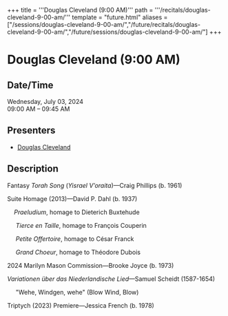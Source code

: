 +++
title = '''Douglas Cleveland (9:00 AM)'''
path = '''/recitals/douglas-cleveland-9-00-am/'''
template = "future.html"
aliases = ["/sessions/douglas-cleveland-9-00-am/","/future/recitals/douglas-cleveland-9-00-am/","/future/sessions/douglas-cleveland-9-00-am/"]
+++

<h1>Douglas Cleveland (9:00 AM)</h1>

<h2>Date/Time</h2>
<p>Wednesday, July 03, 2024<br>
09:00 AM – 09:45 AM</p>
<h2>Presenters</h2>
<ul>
<li><a href="/performers/douglas-cleveland/">Douglas Cleveland</a></li>
</ul>
<h2>Description</h2>

<div class="ag87-crtemvc-hsbk"><div class="css-vsf5of"><p class="carina-rte-public-DraftStyleDefault-block">Fantasy <span style="font-style: italic;">Torah Song</span> (<span style="font-style: italic;">Yisrael V’oraita</span>)—Craig Phillips (b. 1961)</p><p class="carina-rte-public-DraftStyleDefault-block">Suite Homage (2013)—David P. Dahl (b. 1937)</p><p class="carina-rte-public-DraftStyleDefault-block">&nbsp; &nbsp; <span style="font-style: italic;"> Praeludium</span>, homage to Dieterich Buxtehude</p><p class="carina-rte-public-DraftStyleDefault-block">&nbsp; &nbsp; &nbsp;<span style="font-style: italic;">Tierce en Taille</span>, homage to François Couperin</p><p class="carina-rte-public-DraftStyleDefault-block">&nbsp; &nbsp; &nbsp;<span style="font-style: italic;">Petite Offertoire</span>, homage to César Franck</p><p class="carina-rte-public-DraftStyleDefault-block">&nbsp; &nbsp; &nbsp;<span style="font-style: italic;">Grand Choeur</span>, homage to Théodore Dubois</p><p class="carina-rte-public-DraftStyleDefault-block">2024 Marilyn Mason Commission—Brooke Joyce (b. 1973)</p><p class="carina-rte-public-DraftStyleDefault-block"><span style="font-style: italic;">Variationen über das Niederlandische Lied</span>—Samuel Scheidt (1587-1654)</p><p class="carina-rte-public-DraftStyleDefault-block">&nbsp; &nbsp; &nbsp;"Wehe, Windgen, wehe" (Blow Wind, Blow)</p><p class="carina-rte-public-DraftStyleDefault-block">Triptych (2023) Premiere—Jessica French (b. 1978)</p><p class="carina-rte-public-DraftStyleDefault-block">&nbsp;</p><p class="carina-rte-public-DraftStyleDefault-block">&nbsp;</p></div></div>


